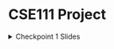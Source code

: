 # CSE111 Project

<details>
  <summary>Checkpoint 1 Slides</summary>
  <img src="Slides/1.png" name="1">
  <img src="Slides/2.png" name="2">
  <img src="Slides/3.png" name="3">
  <img src="Slides/4.png" name="4">
  <img src="Slides/5.png" name="5">
  <img src="Slides/6.png" name="6">
  <img src="Slides/7.png" name="7">
</details>
